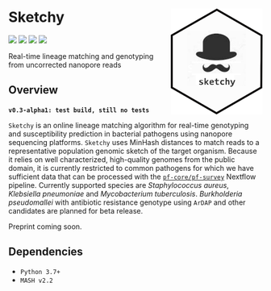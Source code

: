 # Sketchy <a href='https://github.com/esteinig'><img src='img/logo.png' align="right" height="210" /></a>

![](https://img.shields.io/badge/version-alpha-red.svg)
![](https://img.shields.io/badge/lifecycle-maturing-blue.svg)
![](https://img.shields.io/badge/docs-github-green.svg)
![](https://img.shields.io/badge/BioRxiv-v1-orange.svg)

Real-time lineage matching and genotyping from uncorrected nanopore reads

## Overview

**`v0.3-alpha1: test build, still no tests`**

`Sketchy` is an online lineage matching algorithm for real-time genotyping and susceptibility prediction in bacterial pathogens using nanopore sequencing platforms. `Sketchy` uses MinHash distances to match reads to a representative population genomic sketch of the target organism. Because it relies on well characterized, high-quality genomes from the public domain, it is currently restricted to common pathogens for which we have sufficient data that can be processed with the [`pf-core/pf-survey`](https://github.com/pf-core) Nextflow pipeline. Currently supported species are *Staphylococcus aureus*, *Klebsiella pneumoniae* and *Mycobacterium tuberculosis*. *Burkholderia pseudomallei* with antibiotic resistance genotype using `ArDAP` and other candidates are planned for beta release.

Preprint coming soon.

## Dependencies

* `Python 3.7+`
* `MASH v2.2`
